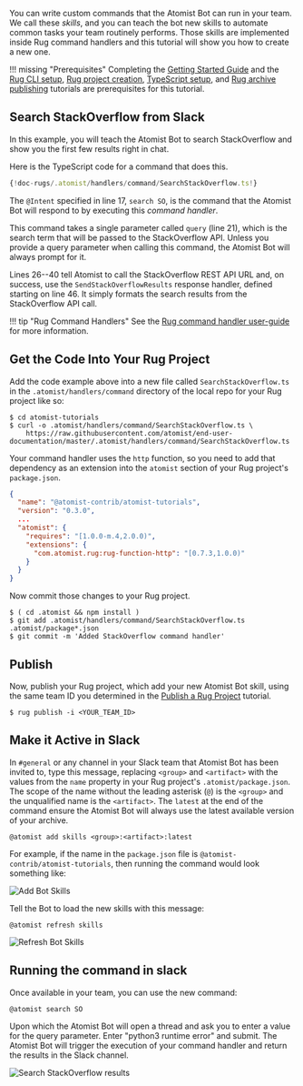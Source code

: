 You can write custom commands that the Atomist Bot can run in your team. We
call these _skills_, and you can teach the bot new skills to
automate common tasks your team routinely performs. Those skills are
implemented inside Rug command handlers and this tutorial will show you
how to create a new one.

!!! missing "Prerequisites"
    Completing the [Getting Started Guide][getting-started]
    and the [Rug CLI setup][cli-setup],
    [Rug project creation][create-rug], [TypeScript setup][ts],
    and [Rug archive publishing][publish] tutorials are prerequisites
    for this tutorial.

[getting-started]: /getting-started/index.md
[cli-setup]: setup-cli.md
[create-rug]: create-rug-project.md
[ts]: setup-typescript.md
[publish]: publish-rug-project.md

## Search StackOverflow from Slack

In this example, you will teach the Atomist Bot to search
StackOverflow and show you the first few results right in chat.

Here is the TypeScript code for a command that does this.

```typescript linenums="1" hl_lines="17 21"
{!doc-rugs/.atomist/handlers/command/SearchStackOverflow.ts!}
```

The `@Intent` specified in line 17, `search SO`, is the command that
the Atomist Bot will respond to by executing this _command handler_.

This command takes a single parameter called `query` (line 21), which
is the search term that will be passed to the StackOverflow
API. Unless you provide a query parameter when calling this command,
the Atomist Bot will always prompt for it.

Lines 26--40 tell Atomist to call the StackOverflow REST API URL and,
on success, use the `SendStackOverflowResults` response handler,
defined starting on line 46. It simply formats the search results from
the StackOverflow API call.

!!! tip "Rug Command Handlers"
    See the [Rug command handler user-guide][rugcmd] for more information.

[rugcmd]: /user-guide/rug/command-handlers.md

## Get the Code Into Your Rug Project

Add the code example above into a new file called `SearchStackOverflow.ts` in the
`.atomist/handlers/command` directory of the local repo for your Rug project
like so:

```console
$ cd atomist-tutorials
$ curl -o .atomist/handlers/command/SearchStackOverflow.ts \
    https://raw.githubusercontent.com/atomist/end-user-documentation/master/.atomist/handlers/command/SearchStackOverflow.ts
```

Your command handler uses the `http` function, so you need to add that
dependency as an extension into the `atomist` section of your Rug
project's `package.json`.

```json hl_lines="7 8"
{
  "name": "@atomist-contrib/atomist-tutorials",
  "version": "0.3.0",
  ...
  "atomist": {
    "requires": "[1.0.0-m.4,2.0.0)",
    "extensions": {
      "com.atomist.rug:rug-function-http": "[0.7.3,1.0.0)"
    }
  }
}
```

Now commit those changes to your Rug project.

```console
$ ( cd .atomist && npm install )
$ git add .atomist/handlers/command/SearchStackOverflow.ts .atomist/package*.json
$ git commit -m 'Added StackOverflow command handler'
```

## Publish

Now, publish your Rug project, which add your new Atomist Bot skill,
using the same team ID you determined in
the [Publish a Rug Project][publish] tutorial.

```console
$ rug publish -i <YOUR_TEAM_ID>
```

## Make it Active in Slack

In `#general` or any channel in your Slack team that Atomist Bot has
been invited to, type this message, replacing `<group>` and
`<artifact>` with the values from the `name` property in your Rug
project's `.atomist/package.json`.  The scope of the name without the
leading asterisk (`@`) is the `<group>` and the unqualified name is
the `<artifact>`.  The `latest` at the end of the command ensure the
Atomist Bot will always use the latest available version of your
archive.

```
@atomist add skills <group>:<artifact>:latest
```

For example, if the name in the `package.json` file is
`@atomist-contrib/atomist-tutorials`, then running the command would
look something like:

<div class="ss-container">
  <img src="../images/add-skills.png" alt="Add Bot Skills" class="ss-medium">
</div>

Tell the Bot to load the new skills with this message:

```
@atomist refresh skills
```

<div class="ss-container">
  <img src="../images/refresh-skills.png" alt="Refresh Bot Skills" class="ss-medium">
</div>

## Running the command in slack

Once available in your team, you can use the new command:

```
@atomist search SO
```

Upon which the Atomist Bot will open a thread and ask you to enter a
value for the query parameter.  Enter "python3 runtime error" and
submit.  The Atomist Bot will trigger the execution of your command
handler and return the results in the Slack channel.

<div class="ss-container">
  <img src="../images/search-so-results.png" alt="Search StackOverflow results" class="ss-large">
</div>
